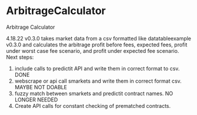 # ArbitrageCalculator
Arbitrage Calculator

4.18.22 v0.3.0 takes market data from a csv formatted like datatableexample v0.3.0 and calculates the arbitrage profit before fees, expected fees, profit under worst case fee scenario, and profit under expected fee scenario. Next steps:
1. include calls to predictit API and write them in correct format to csv. DONE
2. webscrape or api call smarkets and write them in correct format csv. MAYBE NOT DOABLE
3. fuzzy match between smarkets and predictit contract names. NO LONGER NEEDED
4. Create API calls for constant checking of prematched contracts. 
